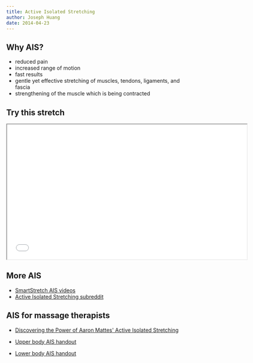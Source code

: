 ```yaml
---
title: Active Isolated Stretching
author: Joseph Huang
date: 2014-04-23
---
```


## Why AIS?

- reduced pain
- increased range of motion
- fast results
- gentle yet effective stretching of muscles, tendons, ligaments, and fascia
- strengthening of the muscle which is being contracted


## Try this stretch
<iframe width="640" height="360" src="//www.youtube.com/embed/Eju-k-lsNXU?rel=0" class="yt" allowfullscreen><a href="//www.youtube.com/watch?v=Eju-k-lsNXU">Single Arm Hyperextension Stretch video</a></iframe>

## More AIS
- [SmartStretch AIS videos](http://www.smartstretch.com/)
- [Active Isolated Stretching subreddit](http://www.reddit.com/r/ais)  


## AIS for massage therapists
- [Discovering the Power of Aaron Mattes' Active Isolated Stretching](http://www.benbenjamin.com/pdfs/AIS.pdf)

- [Upper body AIS handout](http://benbenjamin.com/webinars/AIS%20Upper%20Body%20Handout.pdf)
- [Lower body AIS handout](http://benbenjamin.com/webinars/AIS%20Lower%20Body%20Complete%20Handout.pdf)
